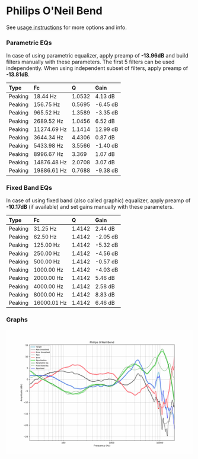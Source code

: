 # Philips O'Neil Bend
See [usage instructions](https://github.com/jaakkopasanen/AutoEq#usage) for more options and info.

### Parametric EQs
In case of using parametric equalizer, apply preamp of **-13.96dB** and build filters manually
with these parameters. The first 5 filters can be used independently.
When using independent subset of filters, apply preamp of **-13.81dB**.

| Type    | Fc          |      Q | Gain     |
|:--------|:------------|:-------|:---------|
| Peaking | 18.44 Hz    | 1.0532 | 4.13 dB  |
| Peaking | 156.75 Hz   | 0.5695 | -6.45 dB |
| Peaking | 965.52 Hz   | 1.3589 | -3.35 dB |
| Peaking | 2689.52 Hz  | 1.0456 | 6.52 dB  |
| Peaking | 11274.69 Hz | 1.1414 | 12.99 dB |
| Peaking | 3644.34 Hz  | 4.4306 | 0.87 dB  |
| Peaking | 5433.98 Hz  | 3.5566 | -1.40 dB |
| Peaking | 8996.67 Hz  | 3.369  | 1.07 dB  |
| Peaking | 14876.48 Hz | 2.0708 | 3.07 dB  |
| Peaking | 19886.61 Hz | 0.7688 | -9.38 dB |

### Fixed Band EQs
In case of using fixed band (also called graphic) equalizer, apply preamp of **-10.17dB**
(if available) and set gains manually with these parameters.

| Type    | Fc          |      Q | Gain     |
|:--------|:------------|:-------|:---------|
| Peaking | 31.25 Hz    | 1.4142 | 2.44 dB  |
| Peaking | 62.50 Hz    | 1.4142 | -2.05 dB |
| Peaking | 125.00 Hz   | 1.4142 | -5.32 dB |
| Peaking | 250.00 Hz   | 1.4142 | -4.56 dB |
| Peaking | 500.00 Hz   | 1.4142 | -0.57 dB |
| Peaking | 1000.00 Hz  | 1.4142 | -4.03 dB |
| Peaking | 2000.00 Hz  | 1.4142 | 5.46 dB  |
| Peaking | 4000.00 Hz  | 1.4142 | 2.58 dB  |
| Peaking | 8000.00 Hz  | 1.4142 | 8.83 dB  |
| Peaking | 16000.01 Hz | 1.4142 | 6.46 dB  |

### Graphs
![](./Philips%20O'Neil%20Bend.png)